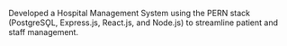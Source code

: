 Developed a Hospital Management System using the PERN stack (PostgreSǪL, Express.js, React.js, and Node.js) to streamline patient and staff management.
